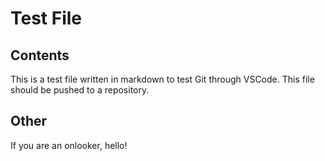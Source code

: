 # Test File

## Contents

This is a test file written in markdown to test Git through VSCode. This file should be pushed to a repository.

## Other

If you are an onlooker, hello! 


